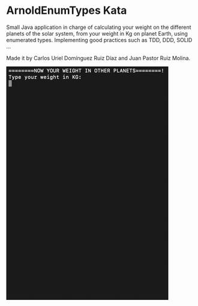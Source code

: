 # ArnoldEnumTypes Kata

Small Java application in charge of calculating your weight on the different planets of the solar system, from your weight in Kg on planet Earth, using enumerated types. Implementing good practices such as TDD, DDD, SOLID ...

Made it by Carlos Uriel Domínguez Ruiz Díaz and Juan Pastor Ruiz Molina.

![Example of the App](./planets.gif)